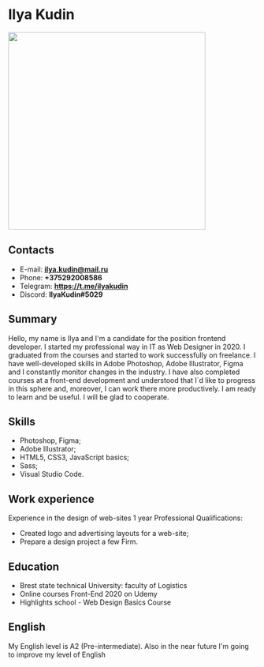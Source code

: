 # Ilya Kudin
<img src="img/ava.jpg" width="400">

## Contacts
- E-mail: **ilya.kudin@mail.ru**
- Phone: **+375292008586**
- Telegram: **https://t.me/ilyakudin**
- Discord: **IlyaKudin#5029**

## Summary
Hello, my name is Ilya and I'm a candidate for the position frontend developer.
I started my professional way in IT as Web Designer in 2020. I graduated from the courses and started to work successfully on freelance. I have well-developed skills in Adobe Photoshop, Adobe Illustrator, Figma and I constantly monitor changes in the industry. I have also completed courses at a front-end development and understood that I`d like to progress in this sphere and, moreover, I can work there more productively.
I am ready to learn and be useful.
I will be glad to cooperate.

## Skills
- Photoshop, Figma;
- Adobe Illustrator;
- HTML5, CSS3, JavaScript basics;
- Sass;
- Visual Studio Code.

## Work experience
Experience in the design of web-sites 1 year 
Professional Qualifications:
- Created logo and advertising layouts for a web-site;
- Prepare a design project a few Firm.

## Education
- Brest state technical University: faculty of Logistics
- Online courses Front-End 2020 on Udemy
- Highlights school - Web Design Basics Course

## English
My English level is A2 (Pre-intermediate). Also in the near future I'm going to improve my level of English